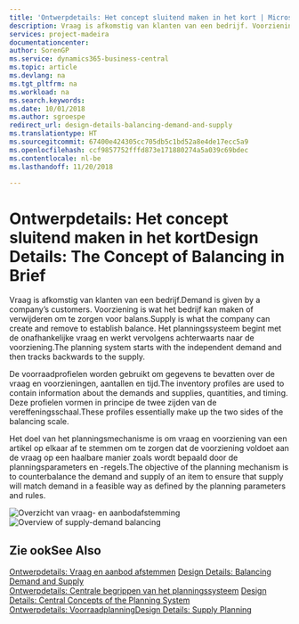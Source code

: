 ```yaml
---
title: 'Ontwerpdetails: Het concept sluitend maken in het kort | Microsoft Docs'
description: Vraag is afkomstig van klanten van een bedrijf. Voorziening is wat het bedrijf kan maken of verwijderen om te zorgen voor balans. Het planningssysteem begint met de onafhankelijke vraag en werkt vervolgens achterwaarts naar de voorziening.
services: project-madeira
documentationcenter: 
author: SorenGP
ms.service: dynamics365-business-central
ms.topic: article
ms.devlang: na
ms.tgt_pltfrm: na
ms.workload: na
ms.search.keywords: 
ms.date: 10/01/2018
ms.author: sgroespe
redirect_url: design-details-balancing-demand-and-supply
ms.translationtype: HT
ms.sourcegitcommit: 67400e424305cc705db5c1bd52a8e4de17ecc5a9
ms.openlocfilehash: ccf9857752fffd873e171880274a5a039c69bdec
ms.contentlocale: nl-be
ms.lasthandoff: 11/20/2018

---
```

# <a name="design-details-the-concept-of-balancing-in-brief"></a><span data-ttu-id="b5ded-105">Ontwerpdetails: Het concept sluitend maken in het kort</span><span class="sxs-lookup"><span data-stu-id="b5ded-105">Design Details: The Concept of Balancing in Brief</span></span>
<span data-ttu-id="b5ded-106">Vraag is afkomstig van klanten van een bedrijf.</span><span class="sxs-lookup"><span data-stu-id="b5ded-106">Demand is given by a company’s customers.</span></span> <span data-ttu-id="b5ded-107">Voorziening is wat het bedrijf kan maken of verwijderen om te zorgen voor balans.</span><span class="sxs-lookup"><span data-stu-id="b5ded-107">Supply is what the company can create and remove to establish balance.</span></span> <span data-ttu-id="b5ded-108">Het planningssysteem begint met de onafhankelijke vraag en werkt vervolgens achterwaarts naar de voorziening.</span><span class="sxs-lookup"><span data-stu-id="b5ded-108">The planning system starts with the independent demand and then tracks backwards to the supply.</span></span>  

 <span data-ttu-id="b5ded-109">De voorraadprofielen worden gebruikt om gegevens te bevatten over de vraag en voorzieningen, aantallen en tijd.</span><span class="sxs-lookup"><span data-stu-id="b5ded-109">The inventory profiles are used to contain information about the demands and supplies, quantities, and timing.</span></span> <span data-ttu-id="b5ded-110">Deze profielen vormen in principe de twee zijden van de vereffeningsschaal.</span><span class="sxs-lookup"><span data-stu-id="b5ded-110">These profiles essentially make up the two sides of the balancing scale.</span></span>  

 <span data-ttu-id="b5ded-111">Het doel van het planningsmechanisme is om vraag en voorziening van een artikel op elkaar af te stemmen om te zorgen dat de voorziening voldoet aan de vraag op een haalbare manier zoals wordt bepaald door de planningsparameters en -regels.</span><span class="sxs-lookup"><span data-stu-id="b5ded-111">The objective of the planning mechanism is to counterbalance the demand and supply of an item to ensure that supply will match demand in a feasible way as defined by the planning parameters and rules.</span></span>  

 <span data-ttu-id="b5ded-112">![Overzicht van vraag- en aanbodafstemming](media/nav_app_supply_planning_2_balancing.png "Overzicht van vraag- en aanbodafstemming")</span><span class="sxs-lookup"><span data-stu-id="b5ded-112">![Overview of supply-demand balancing](media/nav_app_supply_planning_2_balancing.png "Overview of supply-demand balancing")</span></span>  

## <a name="see-also"></a><span data-ttu-id="b5ded-113">Zie ook</span><span class="sxs-lookup"><span data-stu-id="b5ded-113">See Also</span></span>  
 <span data-ttu-id="b5ded-114">[Ontwerpdetails: Vraag en aanbod afstemmen](design-details-balancing-demand-and-supply.md) </span><span class="sxs-lookup"><span data-stu-id="b5ded-114">[Design Details: Balancing Demand and Supply](design-details-balancing-demand-and-supply.md) </span></span>  
 <span data-ttu-id="b5ded-115">[Ontwerpdetails: Centrale begrippen van het planningssysteem](design-details-central-concepts-of-the-planning-system.md) </span><span class="sxs-lookup"><span data-stu-id="b5ded-115">[Design Details: Central Concepts of the Planning System](design-details-central-concepts-of-the-planning-system.md) </span></span>  
 [<span data-ttu-id="b5ded-116">Ontwerpdetails: Voorraadplanning</span><span class="sxs-lookup"><span data-stu-id="b5ded-116">Design Details: Supply Planning</span></span>](design-details-supply-planning.md)


